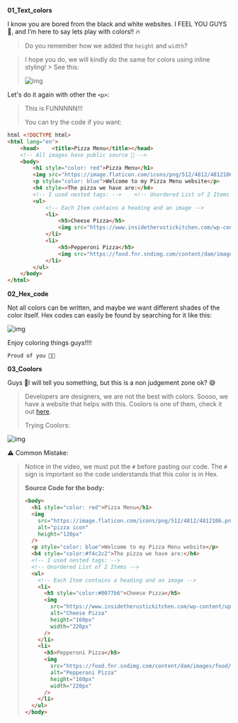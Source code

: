 **01_Text_colors**

I know you are bored from the black and white websites. I FEEL YOU GUYS 🥺, and I’m here to say lets play with colors!! 🔥

> Do you remember how we added the `height` and `width`?

> I hope you do, we will kindly do the same for colors using inline styling! > See this:
>
> ![img](https://lh6.googleusercontent.com/tJQufRriu1Z1HM4ZAUmxOWy4Qzik7Z0h892tXTitu5Fgwr52RtOAoRYKXQSeHPxFKpqf_q54wKEGH9N6u-MvDMEt7PYwvnSLt5B_kqvRrAkefIAg5rk5UDCpG2QAudh3sXOxar0e=s0)

Let's do it again with other the `<p>`:

> This is FUNNNNN!!!
>
> You can try the code if you want:

```html
html <!DOCTYPE html>
<html lang="en">
    <head>    <title>Pizza Menu</title></head>
    <!-- All images have public source 🤫 -->
    <body>    
        <h1 style="color: red">Pizza Menu</h1>    
        <img src="https://image.flaticon.com/icons/png/512/4812/4812106.png" alt="pizza icon" height="120px">    
        <p style="color: blue">Welcome to my Pizza Menu website</p>    
        <h4 style=>The pizza we have are:</h4>    
        <!-- I used nested tags: -->    <!-- Unordered List of 2 Items -->    
        <ul>       
            <!-- Each Item contains a heading and an image -->       
            <li>           
                <h5>Cheese Pizza</h5>        
                <img src="https://www.insidetherustickitchen.com/wp-content/uploads/2020/07/Quattro-formaggi-pizza-square-Inside-the-rustic-kitchen.jpg"                alt="Cheese Pizza" height="160px" width="220px">  
            </li>      
            <li>           
                <h5>Pepperoni Pizza</h5>       
                <img src="https://food.fnr.sndimg.com/content/dam/images/food/fullset/2018/9/27/0/WU2004_Pepperoni-Pizza_s4x3.jpg.rend.hgtvcom.616.462.suffix/1538075335011.jpeg"                alt="Pepperoni Pizza" height="160px" width="220px">    
            </li> 
        </ul>
    </body>
</html>
```

**02_Hex_code**

Not all colors can be written, and maybe we want different shades of the color itself. Hex codes can easily be found by searching for it like this:

![img](https://lh4.googleusercontent.com/wxIxRt7ae0dnvaS6-bwFKapaJq8gKcTHTV3QgS8M9JCFzszlgeDPTcrJ7jTjJZ7i2WxR2jCjJ4xh5wncQkea2-Glwn5vV0rLnGLrq0f-F3HWFKq-Xx6Qj4vbJ7hzPtEgtvnbOAxv=s0)

Enjoy coloring things guys!!!!

`Proud of you 👏🏻`

**03_Coolors**

Guys 👀I will tell you something, but this is a non judgement zone ok? 😅

> Developers are designers, we are not the best with colors. Soooo, we have a website that helps with this. Coolors is one of them, check it out [here](https://coolors.co/).
>
> Trying Coolors:

![img](https://lh4.googleusercontent.com/uHgouIRKZyR5HVSlY-SfSFlYlo8_cA_kckLY29hXCbBgnsaia75jPkzk1G_9RPC1M9bm6r660FEfgMadvlHH6HWUaBuYfxKkf4ggqWpj9aH-fW9tZtGQB1O6shpYjWNqs9xQZQMQ=s0)

⚠ Common Mistake:

> Notice in the video, we must put the `#` before pasting our code. The `#` sign is important so the code understands that this color is in Hex.
>
> **Source Code for the body:**
>
> ```html
> <body>
>   <h1 style="color: red">Pizza Menu</h1>
>   <img
>     src="https://image.flaticon.com/icons/png/512/4812/4812106.png"
>     alt="pizza icon"
>     height="120px"
>   />
>   <p style="color: blue">Welcome to my Pizza Menu website</p>
>   <h4 style="color:#f4c2c2">The pizza we have are:</h4>
>   <!-- I used nested tags: -->
>   <!-- Unordered List of 2 Items -->
>   <ul>
>     <!-- Each Item contains a heading and an image -->
>     <li>
>       <h5 style="color:#0077b6">Cheese Pizza</h5>
>       <img
>         src="https://www.insidetherustickitchen.com/wp-content/uploads/2020/07/Quattro-formaggi-pizza-square-Inside-the-rustic-kitchen.jpg"
>         alt="Cheese Pizza"
>         height="160px"
>         width="220px"
>       />
>     </li>
>     <li>
>       <h5>Pepperoni Pizza</h5>
>       <img
>         src="https://food.fnr.sndimg.com/content/dam/images/food/fullset/2018/9/27/0/WU2004_Pepperoni-Pizza_s4x3.jpg.rend.hgtvcom.616.462.suffix/1538075335011.jpeg"
>         alt="Pepperoni Pizza"
>         height="160px"
>         width="220px"
>       />
>     </li>
>   </ul>
> </body>
> ```
